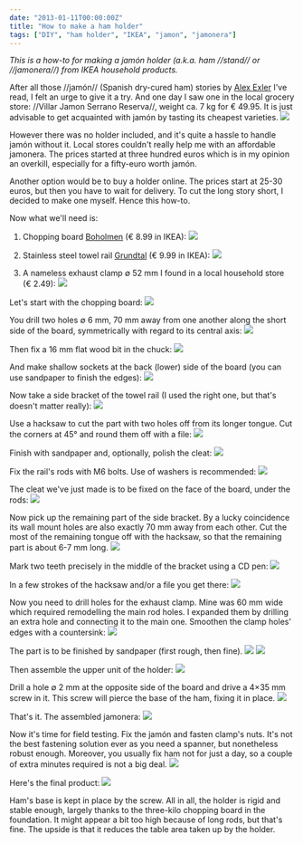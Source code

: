 ```yaml
---
date: "2013-01-11T00:00:00Z"
title: "How to make a ham holder"
tags: ["DIY", "ham holder", "IKEA", "jamon", "jamonera"]
---
```


*This is a how-to for making a jamón holder (a.k.a. ham //stand// or //jamonera//) from IKEA household products.*

After all those //jamón// (Spanish dry-cured ham) stories by [Alex Exler](https://www.google.ru/search?q=хамон+site%3Aexler.ru) I've read, I felt an urge to give it a try. And one day I saw one in the local grocery store: //Villar Jamon Serrano Reserva//, weight ca. 7 kg for € 49.95. It is just advisable to get acquainted with jamón by tasting its cheapest varieties.
![](img:3.bp.blogspot.com/-sXZ0MwSAUzU/UNoCy8DnlEI/AAAAAAAAWDo/IMsnb6DL1XA/s1600/dsc05945.picasaweb.jpg:a)

<!--more-->

However there was no holder included, and it's quite a hassle to handle jamón without it. Local stores couldn't really help me with an affordable jamonera. The prices started at three hundred euros which is in my opinion an overkill, especially for a fifty-euro worth jamón.

Another option would be to buy a holder online. The prices start at 25-30 euros, but then you have to wait for delivery. To cut the long story short, I decided to make one myself. Hence this how-to.

Now what we'll need is:

1. Chopping board [Boholmen](http://www.ikea.com/nl/nl/catalog/products/90115544/) (€ 8.99 in IKEA):
![](img:1.bp.blogspot.com/-Huo6gRZ6z98/UO_U7NH1rDI/AAAAAAAAWc8/S8CZVBzR2aM/s1600/boholmen.picasaweb.jpg:a)

2. Stainless steel towel rail [Grundtal](http://www.ikea.com/nl/nl/catalog/products/80047895/) (€ 9.99 in IKEA):
![](img:1.bp.blogspot.com/-VOIAbw6mAmo/UO_U8NWVSjI/AAAAAAAAWdE/0nSz7Uxs3ok/s1600/grundtal.picasaweb.jpg:a)

3. A nameless exhaust clamp ∅ 52 mm I found in a local household store (€ 2.49):
![](img:2.bp.blogspot.com/-xEdc_0GG8Wk/UNoC23t8TnI/AAAAAAAAWEI/lN_gh_GRnrs/s1600/dsc05949.picasaweb.jpg:a)

Let's start with the chopping board:
![](img:3.bp.blogspot.com/-ovgHKIhDrBM/UNoCp9y9aNI/AAAAAAAAWCs/_cZc7_YI6yE/s1600/dsc05937.picasaweb.jpg:a)

You drill two holes ∅ 6 mm, 70 mm away from one another along the short side of the board, symmetrically with regard to its central axis:
![](img:3.bp.blogspot.com/-E_-WTMov2Jo/UNoCsSzct-I/AAAAAAAAWC8/ssR0mGpHPVE/s1600/dsc05939.picasaweb.jpg:a)

Then fix a 16 mm flat wood bit in the chuck:
![](img:1.bp.blogspot.com/-zuRIpCwxlQQ/UNoCtcBI4iI/AAAAAAAAWDE/MjODoiHq4r4/s1600/dsc05940.picasaweb.jpg:a)

And make shallow sockets at the back (lower) side of the board (you can use sandpaper to finish the edges):
![](img:3.bp.blogspot.com/-wV6i0kJjKzE/UNoCuu9abAI/AAAAAAAAWDM/R0ugktF_cFM/s1600/dsc05941.picasaweb.jpg:a)

Now take a side bracket of the towel rail (I used the right one, but that's doesn't matter really):
![](img:1.bp.blogspot.com/-QLZeGpx3eb8/UNoCrCuHuPI/AAAAAAAAWC0/KdyB_G6KcBk/s1600/dsc05938.picasaweb.jpg:a)

Use a hacksaw to cut the part with two holes off from its longer tongue. Cut the corners at 45° and round them off with a file:
![](img:4.bp.blogspot.com/-UCcnsmUOaZI/UNoColkbfSI/AAAAAAAAWCk/v0vNEGnK7XA/s1600/dsc05936.picasaweb.jpg:a)

Finish with sandpaper and, optionally, polish the cleat:
![](img:4.bp.blogspot.com/-1se4wEDhJNE/UNoCw-hWPNI/AAAAAAAAWDc/k4NeaHx-qew/s1600/dsc05943.picasaweb.jpg:a)

Fix the rail's rods with M6 bolts. Use of washers is recommended:
![](img:3.bp.blogspot.com/-qVa7ZCYbfnI/UNoCvnXZS0I/AAAAAAAAWDU/nZXJvP_t4qc/s1600/dsc05942.picasaweb.jpg:a)

The cleat we've just made is to be fixed on the face of the board, under the rods:
![](img:4.bp.blogspot.com/-emr2dzyjYl0/UNoCx75oixI/AAAAAAAAWDk/FxoxXYIUv_0/s1600/dsc05944.picasaweb.jpg:a)

Now pick up the remaining part of the side bracket. By a lucky coincidence its wall mount holes are also exactly 70 mm away from each other. Cut the most of the remaining tongue off with the hacksaw, so that the remaining part is about 6-7 mm long.
![](img:1.bp.blogspot.com/-kM2QIWuCt0w/UNoCz0La0fI/AAAAAAAAWD0/-gOIL6aFqd8/s1600/dsc05946.picasaweb.jpg:a)

Mark two teeth precisely in the middle of the bracket using a CD pen:
![](img:1.bp.blogspot.com/-kK7rjeTxvlM/UNoC1BoOLDI/AAAAAAAAWD8/cSIEXxA1FDs/s1600/dsc05947.picasaweb.jpg:a)

In a few strokes of the hacksaw and/or a file you get there:
![](img:1.bp.blogspot.com/-B33RwGP0aPM/UNoC2PjX4MI/AAAAAAAAWEE/EnfRrvO6hwM/s1600/dsc05948.picasaweb.jpg:a)

Now you need to drill holes for the exhaust clamp. Mine was 60 mm wide which required remodelling the main rod holes. I expanded them by drilling an extra hole and connecting it to the main one. Smoothen the clamp holes' edges with a countersink:
![](img:1.bp.blogspot.com/-cky2BJF3ri8/UNoC4MbhfCI/AAAAAAAAWEQ/7byzqotH1mg/s1600/dsc05950.picasaweb.jpg:a)

The part is to be finished by sandpaper (first rough, then fine).
![](img:4.bp.blogspot.com/-wFFfZT3CO1o/UNoC5Hj_saI/AAAAAAAAWEc/SJhTqrlf2iM/s1600/dsc05951.picasaweb.jpg:a)
![](img:1.bp.blogspot.com/-NTc0hH0zdh8/UNoC6DT-fGI/AAAAAAAAWEk/NtwUijHkDAw/s1600/dsc05952.picasaweb.jpg:a)

Then assemble the upper unit of the holder:
![](img:4.bp.blogspot.com/-MaXNBBDK3ss/UNoC7eOycII/AAAAAAAAWEs/e9fs5oYUzvo/s1600/dsc05953.picasaweb.jpg:a)

Drill a hole ∅ 2 mm at the opposite side of the board and drive a 4×35 mm screw in it. This screw will pierce the base of the ham, fixing it in place.
![](img:1.bp.blogspot.com/-EDEe_QX5fcM/UNoC8fVcpgI/AAAAAAAAWE0/dXEDIDg3wLA/s1600/dsc05955.picasaweb.jpg:a)

That's it. The assembled jamonera:
![](img:1.bp.blogspot.com/-LSxov_GwxLQ/UNoC9oWo5YI/AAAAAAAAWE8/S6re8IyHI38/s1600/dsc05956.picasaweb.jpg:a)

Now it's time for field testing. Fix the jamón and fasten clamp's nuts. It's not the best fastening solution ever as you need a spanner, but nonetheless robust enough. Moreover, you usually fix ham not for just a day, so a couple of extra minutes required is not a big deal.
![](img:3.bp.blogspot.com/-KXqpQgVLtuI/UNoC_6ES12I/AAAAAAAAWFI/GWpij81DFKo/s1600/dsc05960.picasaweb.jpg:a)

Here's the final product:
![](img:3.bp.blogspot.com/-K7MrroMZeUo/UNoC-59wkoI/AAAAAAAAWFA/9aJN9RUkfnk/s1600/dsc05959.picasaweb.jpg:a)

Ham's base is kept in place by the screw. All in all, the holder is rigid and stable enough, largely thanks to the three-kilo chopping board in the foundation. It might appear a bit too high because of long rods, but that's fine. The upside is that it reduces the table area taken up by the holder.

